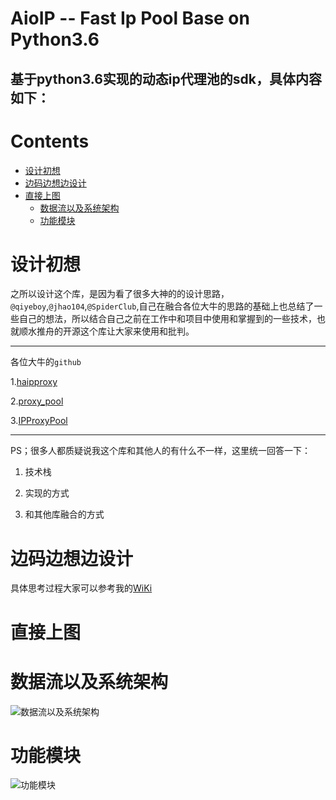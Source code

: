 # AioIP -- Fast Ip Pool Base on Python3.6 
基于python3.6实现的动态ip代理池的sdk，具体内容如下：
-----
# Contents  
- [设计初想](#设计初想) 
- [边码边想边设计](#边码边想边设计)
- [直接上图](#直接上图) 
    - [数据流以及系统架构](#数据流以及系统架构)
    - [功能模块](#功能模块)


# 设计初想
之所以设计这个库，是因为看了很多大神的的设计思路，`@qiyeboy`,`@jhao104`,`@SpiderClub`,自己在融合各位大牛的思路的基础上也总结了一些自己的想法，所以结合自己之前在工作中和项目中使用和掌握到的一些技术，也就顺水推舟的开源这个库让大家来使用和批判。

-----

各位大牛的`github`

1.[haipproxy](https://github.com/SpiderClub/haipproxy)

2.[proxy_pool](https://github.com/jhao104/proxy_pool)

3.[IPProxyPool](https://github.com/qiyeboy/IPProxyPool)

-------

PS；很多人都质疑说我这个库和其他人的有什么不一样，这里统一回答一下：

1. 技术栈

2. 实现的方式

3. 和其他库融合的方式

# 边码边想边设计

具体思考过程大家可以参考我的[WiKi](https://github.com/lateautunm/aioip/wiki/%E5%90%84%E4%BB%A3%E7%90%86%E7%BD%91%E7%AB%99%E7%9A%84ip%E4%BF%A1%E6%81%AF%E7%BB%93%E6%9E%84%E5%88%86%E6%9E%90)

# 直接上图
# 数据流以及系统架构

![数据流以及系统架构](https://github.com/lateautunm/aioip/blob/master/static/%E7%B3%BB%E7%BB%9F%E6%9E%B6%E6%9E%84%E4%BB%A5%E5%8F%8A%E6%95%B0%E6%8D%AE%E6%B5%81%E5%9B%BE.jpg)

# 功能模块

![功能模块](https://github.com/lateautunm/aioip/blob/master/static/%E5%8A%9F%E8%83%BD%E7%BB%93%E6%9E%84%E5%9B%BE.jpg)